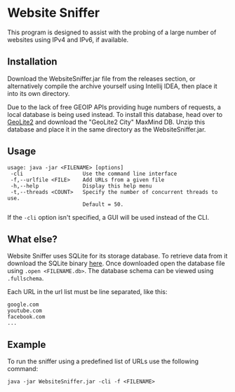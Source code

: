 # Website Sniffer
This program is designed to assist with the probing of a large number of websites using IPv4 and IPv6, if available.

## Installation
Download the WebsiteSniffer.jar file from the releases section, or alternatively compile the archive yourself using Intellij IDEA, then place it into its own directory.

Due to the lack of free GEOIP APIs providing huge numbers of requests, a local database is being used instead. To install this database, head over to [GeoLite2](http://dev.maxmind.com/geoip/geoip2/geolite2/) and download the "GeoLite2 City" MaxMind DB. Unzip this database and place it in the same directory as the WebsiteSniffer.jar.

## Usage
```
usage: java -jar <FILENAME> [options]
 -cli                   Use the command line interface
 -f,--urlfile <FILE>    Add URLs from a given file
 -h,--help              Display this help menu
 -t,--threads <COUNT>   Specify the number of concurrent threads to use.
                        Default = 50.
```

If the `-cli` option isn't specified, a GUI will be used instead of the CLI.

## What else?
Website Sniffer uses SQLite for its storage database. To retrieve data from it download the SQLite binary [here](https://www.sqlite.org/download.html). Once downloaded open the database file using `.open <FILENAME.db>`. The database schema can be viewed using `.fullschema`.

Each URL in the url list must be line separated, like this:
```
google.com
youtube.com
facebook.com
...
```

## Example
To run the sniffer using a predefined list of URLs use the following command:
```
java -jar WebsiteSniffer.jar -cli -f <FILENAME>
```
